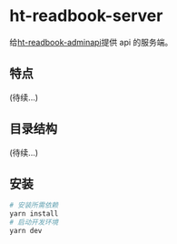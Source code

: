 # ht-readbook-server

给[ht-readbook-adminapi](https://github.com/Ksyer/ht-readbook-admin)提供 api 的服务端。

## 特点

(待续...)

## 目录结构

(待续...)

## 安装

```sh
# 安装所需依赖
yarn install
# 启动开发环境
yarn dev
```
